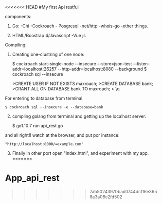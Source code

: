 <<<<<<< HEAD
#My first Api restful

components:

1. Go:
	-Chi
	-Cockroach - Posgresql
	-net/http
	-whois-go
	-other things.

2. HTML/Boostrap 4/Javascript
	-Vue js

Compiling:	

1. Creating one-clustring of one node:

	$ cockroach start-single-node --insecure --store=json-test --listen-addr=localhost:26257 --http-addr=localhost:8080 --background
	$ cockroach sql --insecure
	
	\>CREATE USER IF NOT EXISTS maxroach;
	\>CREATE DATABASE bank;
	\>GRANT ALL ON DATABASE bank TO maxroach;
	\> \q

For entering to database from terminal:

	$ cockroach sql --insecure -e --database=bank

2. compling golang from terminal and getting up the localhost server:
	
	$ go1.10.7 run api_rest.go

and all right!! watch at the browser, and put por instance:

	"http://localhost:8000/=example.com"

3. Finally in other port open "index.html", and experiment with my app.
=======
# App_api_rest
>>>>>>> 7ab50243970bad0744dcf16e3658a3a08e2fd502
